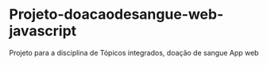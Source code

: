# Projeto-doacaodesangue-web-javascript
Projeto para a disciplina de Tópicos integrados, doação de sangue App web 
